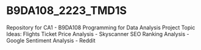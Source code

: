 # B9DA108_2223_TMD1S
Repository for CA1 - B9DA108 Programming for Data Analysis 
Project Topic Ideas:
  Flights Ticket Price Analysis - Skyscanner
  SEO Ranking Analysis - Google
  Sentiment Analysis - Reddit
